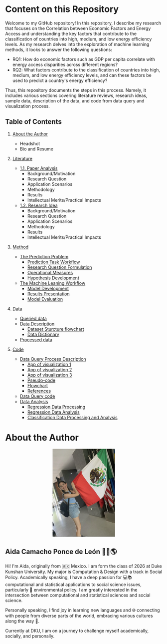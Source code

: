# Content on this Repository

Welcome to my GitHub repository! In this repository, I describe my research that focuses on the Correlation between Economic Factors and Energy Access and understanding the key factors that contribute to the classification of countries into high, medium, and low energy efficiency levels. As my research delves into the exploration of machine learning methods, it looks to answer the following questions:
- RQ1: How do economic factors such as GDP per capita correlate with energy access disparities across different regions?
- RQ2: What factors contribute to the classification of countries into high, medium, and low energy efficiency levels, and can these factors be used to predict a country's energy efficiency?

Thus, this repository documents the steps in this process. Namely, it includes various sections covering literature reviews, research ideas, sample data, description of the data, and code from data query and visualization process.


## Table of Contents

1. [About the Author](./README.md#about-the-author)
      - Headshot
      - Bio and Resume

2. [Literature](literature/Readme.md)
   - [1.1. Paper Analysis](./literature/Readme.md#11-paper-analysis)
      - Background/Motivation
      - Research Question
      - Application Scenarios
      - Methodology
      - Results
      - Intellectual Merits/Practical Impacts
   - [1.2. Research Idea](./literature/Readme.md#12-research-idea)
      - Background/Motivation
      - Research Question
      - Application Scenarios
      - Methodology
      - Results
      - Intellectual Merits/Practical Impacts

3. [Method](method/README.md)
   - [The Prediction Problem](./method/README.md#11-the-prediction-problem)
      - [Prediction Task Workflow](./method/README.md#prediction-task-workflow)
      - [Research Question Formulation](./method/README.md#research-question-formulation)
      - [Operational Measures](./method/README.md#operational-measures) 
      - [Hypothesis Development](./method/README.md#hypothesis-development)
   - [The Machine Leaning Workflow](./method/README.md#12-the-machine-learning-workflow)
      - [Model Development](./method/README.md#model-development) 
      - [Results Presentation](./method/README.md#results-presentation)
      - [Model Evaluation](./method/README.md#model-evaluation)   
      
4. [Data](data/README.md)
   - [Queried data](./data/Queried_data)
   - [Data Description](./data/README.md)
      - [Dataset Sturcture flowchart](./data/README.md#dataset-structure)
      - [Data Dictionary](./data/README.md#data-dictionary)
   - [Processed data](./data/Processed_data)

5. [Code](code/README.md)
   - [Data Query Process Description](./code/README.md#data-query)
      - [App of visualization 1](./code/README.md#visualization-1)
      - [App of visualization 2](./code/README.md#visualization-2)
      - [App of visualization 3](./code/README.md#visualization-3)
      - [Pseudo-code](./code/README.md#data-query-process-pseudo-code)
      - [Flowchart](./code/README.md#data-query-flowchart)
      - [References](./code/README.md#references)
   - [Data Query code](./code/data_query)
   - [Data Analysis](./code/data_analysis)
      - [Regression Data Processing](./code/data_analysis/Data_Processing_Regression.ipynb)
      - [Regression Data Analysis](./code/data_analysis/Data_Analysis_Regression.ipynb)
      - [Classification Data Processing and Analysis](./code/data_analysis/Analysis_Processing_Classification.ipynb)


# About the Author
<p align="center">
  <kbd>
    <img src="photo.png" alt="Aida's Photo" width="200"/>
  </kbd>
</p>

## Aida Camacho Ponce de León 👩‍💻🌎

Hi! I'm Aida, originally from 🇲🇽 Mexico. I am form the class of 2026 at Duke Kunshan University. My major is Computation & Design with a track in Social Policy. Academically speaking, I have a deep passion for 💻📚 computational and statistical applications to social science issues, particularly 🌱 environmental policy. I am greatly interested in the intersection between computational and statistical sciences and social science. 

Personally speaking, I find joy in learning new languages and 🌐 connecting with people from diverse parts of the world, embracing various cultures along the way 🌟.

Currently at DKU, I am on a journey to challenge myself academically, socially, and personally.
